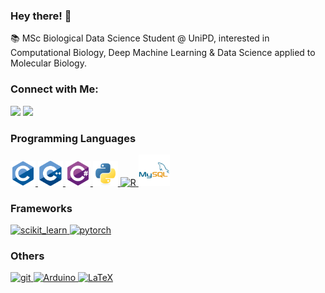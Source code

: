### Hey there! 👋 

📚 MSc Biological Data Science Student @ UniPD, interested in Computational Biology, Deep Machine Learning & Data Science applied to Molecular Biology.

### Connect with Me:
<img src="https://img.shields.io/badge/linkedin-%230A66C2.svg?&style=for-the-badge&logo=linkedin&logoColor=white" /> <img src="https://img.shields.io/badge/artstation-%2313AFF0.svg?&style=for-the-badge&logo=artstation&logoColor=white" />

### Programming Languages

<a href="https://www.cprogramming.com/" target="_blank" rel="noreferrer"> <img src="https://raw.githubusercontent.com/devicons/devicon/master/icons/c/c-original.svg" alt="c" width="40" height="40"/> </a> <a href="https://www.w3schools.com/cpp/" target="_blank" rel="noreferrer"> <img src="https://raw.githubusercontent.com/devicons/devicon/master/icons/cplusplus/cplusplus-original.svg" alt="cplusplus" width="40" height="40"/> </a> <a href="https://www.w3schools.com/cs/" target="_blank" rel="noreferrer"> <img src="https://raw.githubusercontent.com/devicons/devicon/master/icons/csharp/csharp-original.svg" alt="csharp" width="40" height="40"/> </a> <a href="https://www.python.org" target="_blank" rel="noreferrer"> <img src="https://raw.githubusercontent.com/devicons/devicon/master/icons/python/python-original.svg" alt="python" width="40" height="40"/> </a> <a href="https://www.mysql.com/" target="_blank" rel="noreferrer"> <a href="https://www.r-project.org/" target="_blank"><img src="https://profilinator.rishav.dev/skills-assets/r.svg" alt="R" height="40" /> </a>  <img src="https://raw.githubusercontent.com/devicons/devicon/master/icons/mysql/mysql-original-wordmark.svg" alt="mysql" height="50"/> </a>  </a>

### Frameworks
<a href="https://scikit-learn.org/" target="_blank" rel="noreferrer"> <img src="https://upload.wikimedia.org/wikipedia/commons/0/05/Scikit_learn_logo_small.svg" alt="scikit_learn" width="40" height="40"/> </a> <a href="https://pytorch.org/" target="_blank"><img src="https://profilinator.rishav.dev/skills-assets/pytorch-icon.svg" alt="pytorch" width="40" /> </a>

### Others
<a href="https://git-scm.com/" target="_blank" rel="noreferrer"> <img src="https://www.vectorlogo.zone/logos/git-scm/git-scm-icon.svg" alt="git" width="40" height="40"/> </a>    <a href="https://www.arduino.cc/" target="_blank"><img src="https://profilinator.rishav.dev/skills-assets/arduino.png" alt="Arduino" width="40" /> </a> <a href="https://www.latex-project.org/" target="_blank"><img src="https://profilinator.rishav.dev/skills-assets/latex.png" alt="LaTeX" height="40" /></a>
